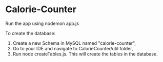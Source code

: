 # Calorie-Counter

Run the app using nodemon app.js

To create the database:
 1. Create a new Schema in MySQL named "calorie-counter",
 2. Go to your IDE and navigate to CalorieCounter/util folder,
 3. Run node createTables.js. This will create the tables in the database.
